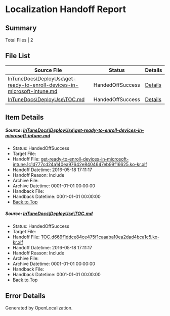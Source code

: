 # <a name='report-top'></a> Localization Handoff Report

## Summary
 Total Files | 2

## File List
 Source File | Status | Details 
 ----------- | ------ | ------- 
 [InTuneDocs\DeployUse\get-ready-to-enroll-devices-in-microsoft-intune.md](https://github.com/Microsoft/IntuneDocs-pr/blob/6a964ab4f322a2fbf655f54b11b08e328d0e9123/InTuneDocs/DeployUse/get-ready-to-enroll-devices-in-microsoft-intune.md) | HandedOffSuccess | [Details](#c52a4d746d4c11afb45618db850b5afdc2e621fe46)
 [InTuneDocs\DeployUse\TOC.md](https://github.com/Microsoft/IntuneDocs-pr/blob/6d50b6790390320287eb9bb0b04dda0574cabea4/InTuneDocs/DeployUse/TOC.md) | HandedOffSuccess | [Details](#ff13f321f6950c29a33ee43a9aa54ce85c902075244)

## Item Details
##### <a name='c52a4d746d4c11afb45618db850b5afdc2e621fe46'></a> Source: [InTuneDocs\DeployUse\get-ready-to-enroll-devices-in-microsoft-intune.md](https://github.com/Microsoft/IntuneDocs-pr/blob/6a964ab4f322a2fbf655f54b11b08e328d0e9123/InTuneDocs/DeployUse/get-ready-to-enroll-devices-in-microsoft-intune.md)
* Status: HandedOffSuccess
* Target File: 
* Handoff File: [get-ready-to-enroll-devices-in-microsoft-intune.1c1d777cd24a140ea97642e8404647eb99f16625.ko-kr.xlf](https://github.com/Microsoft/EM.handoff/blob/11f0f138f1fb09114984b165a72b28bf1a0e9c6c/ol-handoff/Microsoft/IntuneDocs-pr.ko-kr/master/get-ready-to-enroll-devices-in-microsoft-intune.1c1d777cd24a140ea97642e8404647eb99f16625.ko-kr.xlf)
* Handoff Datetime: 2016-05-18 17:11:17
* Handoff Reason: Include
* Archive File: 
* Archive Datetime: 0001-01-01 00:00:00
* Handback File: 
* Handback Datetime: 0001-01-01 00:00:00
* [Back to Top](#report-top)

##### <a name='ff13f321f6950c29a33ee43a9aa54ce85c902075244'></a> Source: [InTuneDocs\DeployUse\TOC.md](https://github.com/Microsoft/IntuneDocs-pr/blob/6d50b6790390320287eb9bb0b04dda0574cabea4/InTuneDocs/DeployUse/TOC.md)
* Status: HandedOffSuccess
* Target File: 
* Handoff File: [TOC.d669f1ddce84ce475f1caaaba10ea2dad4bca1c5.ko-kr.xlf](https://github.com/Microsoft/EM.handoff/blob/11f0f138f1fb09114984b165a72b28bf1a0e9c6c/ol-handoff/Microsoft/IntuneDocs-pr.ko-kr/master/TOC.d669f1ddce84ce475f1caaaba10ea2dad4bca1c5.ko-kr.xlf)
* Handoff Datetime: 2016-05-18 17:11:17
* Handoff Reason: Include
* Archive File: 
* Archive Datetime: 0001-01-01 00:00:00
* Handback File: 
* Handback Datetime: 0001-01-01 00:00:00
* [Back to Top](#report-top)


## Error Details

Generated by OpenLocalization.
